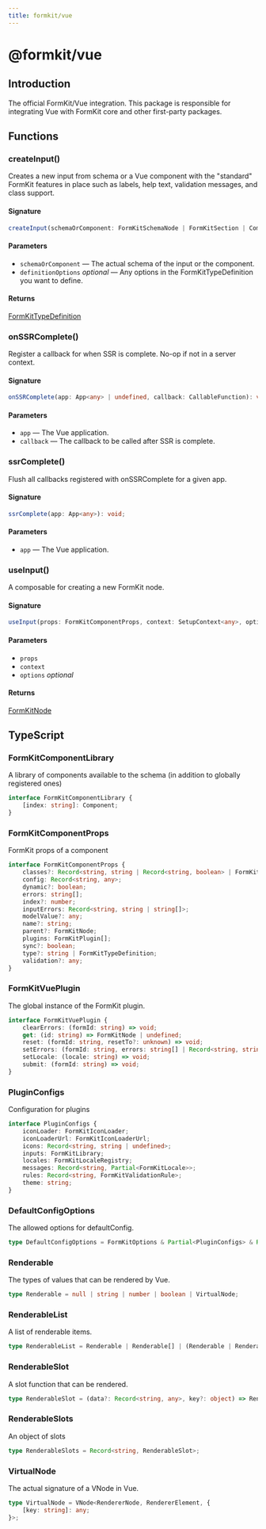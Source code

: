 ```yaml
---
title: formkit/vue
---
```


# @formkit/vue

<page-toc></page-toc>

## Introduction

The official FormKit/Vue integration. This package is responsible for integrating Vue with FormKit core and other first-party packages.

## Functions

### createInput()

Creates a new input from schema or a Vue component with the "standard" FormKit features in place such as labels, help text, validation messages, and class support.

#### Signature

<client-only>

```typescript
createInput(schemaOrComponent: FormKitSchemaNode | FormKitSection | Component, definitionOptions?: Partial<FormKitTypeDefinition>): FormKitTypeDefinition;
```

</client-only>

#### Parameters

- `schemaOrComponent` — The actual schema of the input or the component.
- `definitionOptions` *optional* — Any options in the FormKitTypeDefinition you want to define.

#### Returns

 [FormKitTypeDefinition](/api-reference/formkit-core#formkittypedefinition)

### onSSRComplete()

Register a callback for when SSR is complete. No-op if not in a server context.

#### Signature

<client-only>

```typescript
onSSRComplete(app: App<any> | undefined, callback: CallableFunction): void;
```

</client-only>

#### Parameters

- `app` — The Vue application.
- `callback` — The callback to be called after SSR is complete.

### ssrComplete()

Flush all callbacks registered with onSSRComplete for a given app.

#### Signature

<client-only>

```typescript
ssrComplete(app: App<any>): void;
```

</client-only>

#### Parameters

- `app` — The Vue application.

### useInput()

A composable for creating a new FormKit node.

#### Signature

<client-only>

```typescript
useInput(props: FormKitComponentProps, context: SetupContext<any>, options?: FormKitOptions): FormKitNode;
```

</client-only>

#### Parameters

- `props`
- `context`
- `options` *optional*

#### Returns

 [FormKitNode](/api-reference/formkit-core#formkitnode)

## TypeScript

### FormKitComponentLibrary

A library of components available to the schema (in addition to globally registered ones)

<client-only>

```typescript
interface FormKitComponentLibrary {
    [index: string]: Component;
}
```

</client-only>

### FormKitComponentProps

FormKit props of a component

<client-only>

```typescript
interface FormKitComponentProps {
    classes?: Record<string, string | Record<string, boolean> | FormKitClasses>;
    config: Record<string, any>;
    dynamic?: boolean;
    errors: string[];
    index?: number;
    inputErrors: Record<string, string | string[]>;
    modelValue?: any;
    name?: string;
    parent?: FormKitNode;
    plugins: FormKitPlugin[];
    sync?: boolean;
    type?: string | FormKitTypeDefinition;
    validation?: any;
}
```

</client-only>

### FormKitVuePlugin

The global instance of the FormKit plugin.

<client-only>

```typescript
interface FormKitVuePlugin {
    clearErrors: (formId: string) => void;
    get: (id: string) => FormKitNode | undefined;
    reset: (formId: string, resetTo?: unknown) => void;
    setErrors: (formId: string, errors: string[] | Record<string, string | string[]>, inputErrors?: string[] | Record<string, string | string[]>) => void;
    setLocale: (locale: string) => void;
    submit: (formId: string) => void;
}
```

</client-only>

### PluginConfigs

Configuration for plugins

<client-only>

```typescript
interface PluginConfigs {
    iconLoader: FormKitIconLoader;
    iconLoaderUrl: FormKitIconLoaderUrl;
    icons: Record<string, string | undefined>;
    inputs: FormKitLibrary;
    locales: FormKitLocaleRegistry;
    messages: Record<string, Partial<FormKitLocale>>;
    rules: Record<string, FormKitValidationRule>;
    theme: string;
}
```

</client-only>

### DefaultConfigOptions

The allowed options for defaultConfig.

<client-only>

```typescript
type DefaultConfigOptions = FormKitOptions & Partial<PluginConfigs> & Record<string, unknown>;
```

</client-only>

### Renderable

The types of values that can be rendered by Vue.

<client-only>

```typescript
type Renderable = null | string | number | boolean | VirtualNode;
```

</client-only>

### RenderableList

A list of renderable items.

<client-only>

```typescript
type RenderableList = Renderable | Renderable[] | (Renderable | Renderable[])[];
```

</client-only>

### RenderableSlot

A slot function that can be rendered.

<client-only>

```typescript
type RenderableSlot = (data?: Record<string, any>, key?: object) => RenderableList;
```

</client-only>

### RenderableSlots

An object of slots

<client-only>

```typescript
type RenderableSlots = Record<string, RenderableSlot>;
```

</client-only>

### VirtualNode

The actual signature of a VNode in Vue.

<client-only>

```typescript
type VirtualNode = VNode<RendererNode, RendererElement, {
    [key: string]: any;
}>;
```

</client-only>